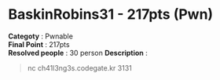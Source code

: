 BaskinRobins31 - 217pts (Pwn)
========================
**Categoty** : Pwnable<br />
**Final Point** : 217pts<br />
**Resolved people** : 30 person
**Description** : 
> nc ch41l3ng3s.codegate.kr 3131